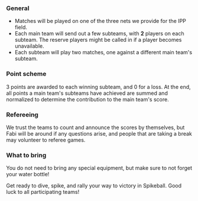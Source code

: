 ### General

- Matches will be played on one of the three nets we provide for the IPP field.
- Each main team will send out a few subteams, with **2** players on each subteam. The reserve players might be called in if a player becomes unavailable.
- Each subteam will play two matches, one against a different main team's subteam.

### Point scheme

3 points are awarded to each winning subteam, and 0 for a loss. At the end, all points a main team's subteams have achieved are summed and normalized to determine the contribution to the main team's score.

### Refereeing

We trust the teams to count and announce the scores by themselves, but Fabi will be around if any questions arise, and people that are taking a break may volunteer to referee games.

### What to bring

You do not need to bring any special equipment, but make sure to not forget your water bottle!

Get ready to dive, spike, and rally your way to victory in Spikeball. Good luck to all participating teams!
